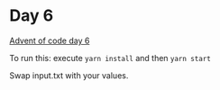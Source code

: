 # Day 6
[Advent of code day 6](https://adventofcode.com/2020/day/6)

To run this: execute `yarn install` and then `yarn start`

Swap input.txt with your values. 